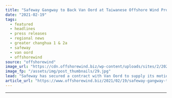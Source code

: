 ```yaml
---
title: "Safeway Gangway to Back Van Oord at Taiwanese Offshore Wind Project"
date: "2021-02-19"
tags: 
  - featured
  - headlines
  - press releases
  - regional news
  - greater changhua 1 & 2a
  - safeway
  - van oord
  - offshorewind
source: "offshorewind"
image_url: "https://cdn.offshorewind.biz/wp-content/uploads/sites/2/2021/02/19120009/Safeway-Gangway-to-Back-Van-Oord-at-Taiwanese-Offshore-Wind-Project.jpg"
image_fp: "/assets/img/post_thumbnails/29.jpg"
lead: "Safeway has secured a contract with Van Oord to supply its motion-compensated gangway for"
article_url: "https://www.offshorewind.biz/2021/02/19/safeway-gangway-to-back-van-oord-at-taiwanese-offshore-wind-project/"
---
```


---

